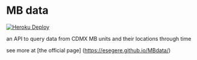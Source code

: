 # MB data

[![Heroku Deploy](https://github.com/esegere/MBdata/actions/workflows/docker-image.yml/badge.svg)](https://github.com/esegere/MBdata/actions/workflows/docker-image.yml)

an API to query data from CDMX MB units and their locations through time

see more at [the official page] (https://esegere.github.io/MBdata/)


